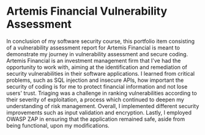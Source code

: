 # Artemis Financial Vulnerability Assessment

In conclusion of my software security course, this portfolio item consisting of a vulnerability assessment report for Artemis Financial is meant to demonstrate my journey in vulnerability assessment and secure coding. Artemis Financial is an investment management firm that I've had the opportunity to work with, aiming at the identification and remediation of security vulnerabilities in their software applications. I learned from critical problems, such as SQL injection and insecure APIs, how important the security of coding is for me to protect financial information and not lose users' trust. Triaging was a challenge in ranking vulnerabilities according to their severity of exploitation, a process which continued to deepen my understanding of risk management. Overall, I implemented different security improvements such as input validation and encryption. Lastly, I employed OWASP ZAP in ensuring that the application remained safe, aside from being functional, upon my modifications.
